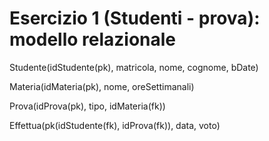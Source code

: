 # Esercizio 1 (Studenti - prova): modello relazionale

Studente(idStudente(pk), matricola, nome, cognome, bDate)

Materia(idMateria(pk), nome, oreSettimanali)

Prova(idProva(pk), tipo, idMateria(fk))

Effettua(pk(idStudente(fk), idProva(fk)), data, voto)
